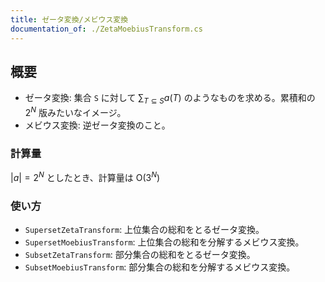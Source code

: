 ```yaml
---
title: ゼータ変換/メビウス変換
documentation_of: ./ZetaMoebiusTransform.cs
---
```


## 概要

- ゼータ変換: 集合 `S` に対して $\sum_{T \subseteq S} a(T)$ のようなものを求める。累積和の $2^N$ 版みたいなイメージ。
- メビウス変換: 逆ゼータ変換のこと。

### 計算量
 
$|a| = 2^N$ としたとき、計算量は $\mathrm{O}(3^N)$

### 使い方

- `SupersetZetaTransform`: 上位集合の総和をとるゼータ変換。
- `SupersetMoebiusTransform`: 上位集合の総和を分解するメビウス変換。
- `SubsetZetaTransform`: 部分集合の総和をとるゼータ変換。
- `SubsetMoebiusTransform`: 部分集合の総和を分解するメビウス変換。
